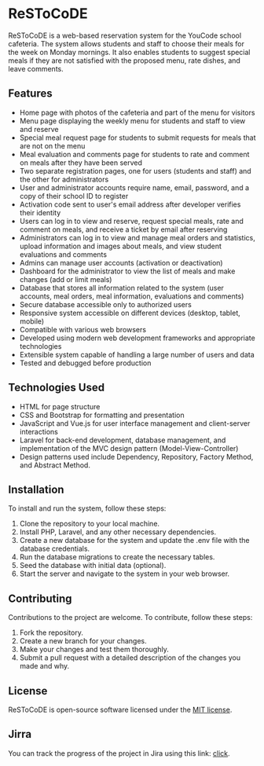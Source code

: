 # ReSToCoDE

ReSToCoDE is a web-based reservation system for the YouCode school cafeteria. The system allows students and staff to choose their meals for the week on Monday mornings. It also enables students to suggest special meals if they are not satisfied with the proposed menu, rate dishes, and leave comments.

## Features

-   Home page with photos of the cafeteria and part of the menu for visitors
-   Menu page displaying the weekly menu for students and staff to view and reserve
-   Special meal request page for students to submit requests for meals that are not on the menu
-   Meal evaluation and comments page for students to rate and comment on meals after they have been served
-   Two separate registration pages, one for users (students and staff) and the other for administrators
-   User and administrator accounts require name, email, password, and a copy of their school ID to register
-   Activation code sent to user's email address after developer verifies their identity
-   Users can log in to view and reserve, request special meals, rate and comment on meals, and receive a ticket by email after reserving
-   Administrators can log in to view and manage meal orders and statistics, upload information and images about meals, and view student evaluations and comments
-   Admins can manage user accounts (activation or deactivation)
-   Dashboard for the administrator to view the list of meals and make changes (add or limit meals)
-   Database that stores all information related to the system (user accounts, meal orders, meal information, evaluations and comments)
-   Secure database accessible only to authorized users
-   Responsive system accessible on different devices (desktop, tablet, mobile)
-   Compatible with various web browsers
-   Developed using modern web development frameworks and appropriate technologies
-   Extensible system capable of handling a large number of users and data
-   Tested and debugged before production

## Technologies Used

-   HTML for page structure
-   CSS and Bootstrap for formatting and presentation
-   JavaScript and Vue.js for user interface management and client-server interactions
-   Laravel for back-end development, database management, and implementation of the MVC design pattern (Model-View-Controller)
-   Design patterns used include Dependency, Repository, Factory Method, and Abstract Method.

## Installation

To install and run the system, follow these steps:

1.  Clone the repository to your local machine.
2.  Install PHP, Laravel, and any other necessary dependencies.
3.  Create a new database for the system and update the .env file with the database credentials.
4.  Run the database migrations to create the necessary tables.
5.  Seed the database with initial data (optional).
6.  Start the server and navigate to the system in your web browser.

## Contributing

Contributions to the project are welcome. To contribute, follow these steps:

1.  Fork the repository.
2.  Create a new branch for your changes.
3.  Make your changes and test them thoroughly.
4.  Submit a pull request with a detailed description of the changes you made and why.

## License

ReSToCoDE is open-source software licensed under the [MIT license](https://opensource.org/licenses/MIT).
## Jirra 
You can track the progress of the project in Jira using this link: [click](https://abdellah3youcode.atlassian.net/jira/software/projects/RSTCOD/boards/8).
